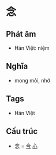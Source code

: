 # 念

## Phát âm
* Hán Việt: niệm

## Nghĩa
* mong mỏi, nhớ

## Tags
* Hán Việt

## Cấu trúc
* 念 = [今](今.md) [心](心.md)

<script>window.HANZI_FIELD='念';</script>